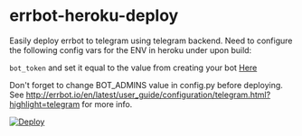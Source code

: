 # errbot-heroku-deploy
Easily deploy errbot to telegram using telegram backend. Need to configure the following config vars for the ENV in heroku under upon build:

`bot_token` and set it equal to the value from creating your bot [Here](https://core.telegram.org/bots#botfather)

Don't forget to change BOT_ADMINS value in config.py before deploying.  See http://errbot.io/en/latest/user_guide/configuration/telegram.html?highlight=telegram for more info.


[![Deploy](https://www.herokucdn.com/deploy/button.svg)](https://heroku.com/deploy)
